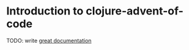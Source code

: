 # Introduction to clojure-advent-of-code

TODO: write [great documentation](http://jacobian.org/writing/what-to-write/)
